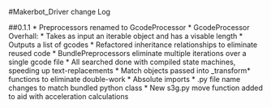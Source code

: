 #Makerbot_Driver change Log

##0.1.1
    * Preprocessors renamed to GcodeProcessor
    * GcodeProcessor Overhall:
        * Takes as input an iterable object and has a visable length
        * Outputs a list of gcodes
        * Refactored inheritance relationships to eliminate reused code
        * BundlePreprocessors eliminate multiple iterations over a single gcode file
        * All searched done with compiled state machines, speeding up text-replacements
        * Match objects passed into _transform* functions to eliminate double-work
    * Absolute imports
    * .py file name changes to match bundled python class
    * New s3g.py move function added to aid with acceleration calculations

